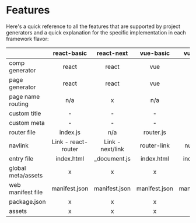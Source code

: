 # Features
Here's a quick reference to all the features that are supported by project generators and a quick explanation for the specific implementation in each framework flavor:

|                    |     react-basic     |    react-next    |   vue-basic   |    vue-nuxt   |
|--------------------|:-------------------:|:----------------:|:-------------:|:-------------:|
| comp generator     |        react        |       react      |      vue      |      vue      |
| page generator     |        react        |       react      |      vue      |      vue      |
| page name routing  |         n/a         |         x        |      n/a      |       x       |
| custom title       |          -          |         -        |       -       |       -       |
| custom meta        |          -          |         -        |       -       |       -       |
| router file        |       index.js      |        n/a       |   router.js   |      n/a      |
| navlink            | Link - react-router | Link - next/link |  router-link  |   nuxt-link   |
| entry file         |      index.html     |   _document.js   |   index.html  |   index.html  |
| global meta/assets |          x          |         x        |       x       |       x       |
| web manifest file  |    manifest.json    |   manifest.json  | manifest.json | manifest.json |
| package.json       |          x          |         x        |       x       |       x       |
| assets             |          x          |         x        |       x       |       x       |
